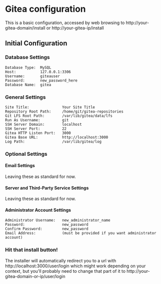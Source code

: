 # Gitea configuration

This is a basic configuration, accessed by web browsing to
http://your-gitea-domain/install or http://your-gitea-ip/install

## Initial Configuration

### Database Settings
```
Database Type:  MySQL
Host:           127.0.0.1:3306
Username:       giteauser
Password:       new_password_here
Database Name:  gitea
```

### General Settings
```
Site Title:               Your Site Title
Repository Root Path:     /home/git/gitea-repositories
Git LFS Root Path:        /var/lib/gitea/data/lfs
Run As Username:          git
SSH Server Domain:        localhost
SSH Server Port:          22
Gitea HTTP Listen Port:   3000
Gitea Base URL:           http://localhost:3000
Log Path:                 /var/lib/gitea/log
```

### Optional Settings

#### Email Settings
Leaving these as standard for now.

#### Server and Third-Party Service Settings
Leaving these as standard for now.

#### Administrator Account Settings
```
Administrator Username:   new_administrator_name
Password:                 new_password
Confirm Password:         new_password
Email Address:            (must be provided if you want administrator account)
```
### Hit that install button!
The installer will automatically redirect you to a url with
http://localhost:3000/user/login which might work depending on your context,
but you'll probably need to change that part of it to
http://your-gitea-domain-or-ip/user/login
